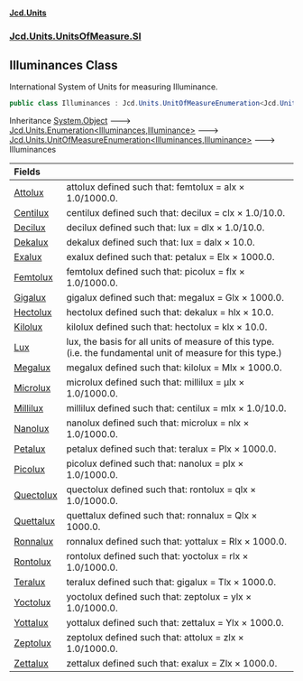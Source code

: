 #### [Jcd.Units](index 'index')
### [Jcd.Units.UnitsOfMeasure.SI](Jcd.Units.UnitsOfMeasure.SI 'Jcd.Units.UnitsOfMeasure.SI')

## Illuminances Class

International System of Units for measuring Illuminance.

```csharp
public class Illuminances : Jcd.Units.UnitOfMeasureEnumeration<Jcd.Units.UnitsOfMeasure.SI.Illuminances, Jcd.Units.UnitTypes.Illuminance>
```

Inheritance [System.Object](https://docs.microsoft.com/en-us/dotnet/api/System.Object 'System.Object') &#129106; [Jcd.Units.Enumeration&lt;](Enumeration_TEnumeration,T_ 'Jcd.Units.Enumeration<TEnumeration,T>')[Illuminances](Illuminances 'Jcd.Units.UnitsOfMeasure.SI.Illuminances')[,](Enumeration_TEnumeration,T_ 'Jcd.Units.Enumeration<TEnumeration,T>')[Illuminance](Illuminance 'Jcd.Units.UnitTypes.Illuminance')[&gt;](Enumeration_TEnumeration,T_ 'Jcd.Units.Enumeration<TEnumeration,T>') &#129106; [Jcd.Units.UnitOfMeasureEnumeration&lt;](UnitOfMeasureEnumeration_TEnumeration,T_ 'Jcd.Units.UnitOfMeasureEnumeration<TEnumeration,T>')[Illuminances](Illuminances 'Jcd.Units.UnitsOfMeasure.SI.Illuminances')[,](UnitOfMeasureEnumeration_TEnumeration,T_ 'Jcd.Units.UnitOfMeasureEnumeration<TEnumeration,T>')[Illuminance](Illuminance 'Jcd.Units.UnitTypes.Illuminance')[&gt;](UnitOfMeasureEnumeration_TEnumeration,T_ 'Jcd.Units.UnitOfMeasureEnumeration<TEnumeration,T>') &#129106; Illuminances

| Fields | |
| :--- | :--- |
| [Attolux](Illuminances.Attolux 'Jcd.Units.UnitsOfMeasure.SI.Illuminances.Attolux') | attolux defined such that: femtolux = alx × 1.0/1000.0. |
| [Centilux](Illuminances.Centilux 'Jcd.Units.UnitsOfMeasure.SI.Illuminances.Centilux') | centilux defined such that: decilux = clx × 1.0/10.0. |
| [Decilux](Illuminances.Decilux 'Jcd.Units.UnitsOfMeasure.SI.Illuminances.Decilux') | decilux defined such that: lux = dlx × 1.0/10.0. |
| [Dekalux](Illuminances.Dekalux 'Jcd.Units.UnitsOfMeasure.SI.Illuminances.Dekalux') | dekalux defined such that: lux = dalx × 10.0. |
| [Exalux](Illuminances.Exalux 'Jcd.Units.UnitsOfMeasure.SI.Illuminances.Exalux') | exalux defined such that: petalux = Elx × 1000.0. |
| [Femtolux](Illuminances.Femtolux 'Jcd.Units.UnitsOfMeasure.SI.Illuminances.Femtolux') | femtolux defined such that: picolux = flx × 1.0/1000.0. |
| [Gigalux](Illuminances.Gigalux 'Jcd.Units.UnitsOfMeasure.SI.Illuminances.Gigalux') | gigalux defined such that: megalux = Glx × 1000.0. |
| [Hectolux](Illuminances.Hectolux 'Jcd.Units.UnitsOfMeasure.SI.Illuminances.Hectolux') | hectolux defined such that: dekalux = hlx × 10.0. |
| [Kilolux](Illuminances.Kilolux 'Jcd.Units.UnitsOfMeasure.SI.Illuminances.Kilolux') | kilolux defined such that: hectolux = klx × 10.0. |
| [Lux](Illuminances.Lux 'Jcd.Units.UnitsOfMeasure.SI.Illuminances.Lux') | lux, the basis for all units of measure of this type. (i.e. the fundamental unit of measure for this type.) |
| [Megalux](Illuminances.Megalux 'Jcd.Units.UnitsOfMeasure.SI.Illuminances.Megalux') | megalux defined such that: kilolux = Mlx × 1000.0. |
| [Microlux](Illuminances.Microlux 'Jcd.Units.UnitsOfMeasure.SI.Illuminances.Microlux') | microlux defined such that: millilux = μlx × 1.0/1000.0. |
| [Millilux](Illuminances.Millilux 'Jcd.Units.UnitsOfMeasure.SI.Illuminances.Millilux') | millilux defined such that: centilux = mlx × 1.0/10.0. |
| [Nanolux](Illuminances.Nanolux 'Jcd.Units.UnitsOfMeasure.SI.Illuminances.Nanolux') | nanolux defined such that: microlux = nlx × 1.0/1000.0. |
| [Petalux](Illuminances.Petalux 'Jcd.Units.UnitsOfMeasure.SI.Illuminances.Petalux') | petalux defined such that: teralux = Plx × 1000.0. |
| [Picolux](Illuminances.Picolux 'Jcd.Units.UnitsOfMeasure.SI.Illuminances.Picolux') | picolux defined such that: nanolux = plx × 1.0/1000.0. |
| [Quectolux](Illuminances.Quectolux 'Jcd.Units.UnitsOfMeasure.SI.Illuminances.Quectolux') | quectolux defined such that: rontolux = qlx × 1.0/1000.0. |
| [Quettalux](Illuminances.Quettalux 'Jcd.Units.UnitsOfMeasure.SI.Illuminances.Quettalux') | quettalux defined such that: ronnalux = Qlx × 1000.0. |
| [Ronnalux](Illuminances.Ronnalux 'Jcd.Units.UnitsOfMeasure.SI.Illuminances.Ronnalux') | ronnalux defined such that: yottalux = Rlx × 1000.0. |
| [Rontolux](Illuminances.Rontolux 'Jcd.Units.UnitsOfMeasure.SI.Illuminances.Rontolux') | rontolux defined such that: yoctolux = rlx × 1.0/1000.0. |
| [Teralux](Illuminances.Teralux 'Jcd.Units.UnitsOfMeasure.SI.Illuminances.Teralux') | teralux defined such that: gigalux = Tlx × 1000.0. |
| [Yoctolux](Illuminances.Yoctolux 'Jcd.Units.UnitsOfMeasure.SI.Illuminances.Yoctolux') | yoctolux defined such that: zeptolux = ylx × 1.0/1000.0. |
| [Yottalux](Illuminances.Yottalux 'Jcd.Units.UnitsOfMeasure.SI.Illuminances.Yottalux') | yottalux defined such that: zettalux = Ylx × 1000.0. |
| [Zeptolux](Illuminances.Zeptolux 'Jcd.Units.UnitsOfMeasure.SI.Illuminances.Zeptolux') | zeptolux defined such that: attolux = zlx × 1.0/1000.0. |
| [Zettalux](Illuminances.Zettalux 'Jcd.Units.UnitsOfMeasure.SI.Illuminances.Zettalux') | zettalux defined such that: exalux = Zlx × 1000.0. |
